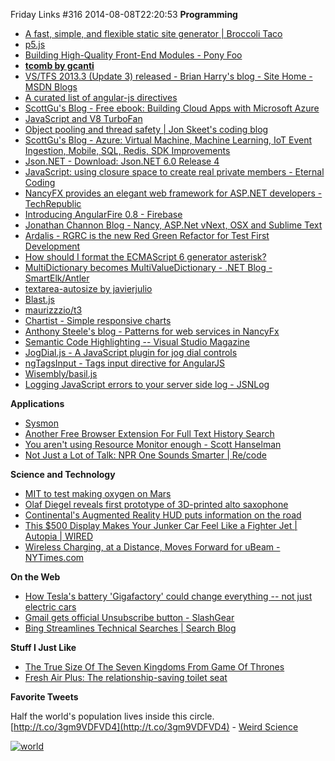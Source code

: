 Friday Links #316
2014-08-08T22:20:53
**Programming**

  * [A fast, simple, and flexible static site generator | Broccoli Taco](http://broccoli-taco.com/)
  * [p5.js](http://p5js.org/)
  * [Building High-Quality Front-End Modules - Pony Foo](http://blog.ponyfoo.com/2014/08/05/building-high-quality-front-end-modules)
  * [**tcomb by gcanti**](http://gcanti.github.io/tcomb/)
  * [VS/TFS 2013.3 (Update 3) released - Brian Harry's blog - Site Home - MSDN Blogs](http://blogs.msdn.com/b/bharry/archive/2014/08/04/vs-tfs-2013-3-update-3-released.aspx)
  * [A curated list of angular-js directives](http://angular-js.in/)
  * [ScottGu's Blog - Free ebook: Building Cloud Apps with Microsoft Azure](http://weblogs.asp.net/scottgu/free-ebook-building-cloud-apps-with-microsoft-azure)
  * [JavaScript and V8 TurboFan](http://ariya.ofilabs.com/2014/08/javascript-and-v8-turbofan.html)
  * [Object pooling and thread safety | Jon Skeet's coding blog](http://codeblog.jonskeet.uk/2014/08/01/object-pooling-and-thread-safety/)
  * [ScottGu's Blog - Azure: Virtual Machine, Machine Learning, IoT Event Ingestion, Mobile, SQL, Redis, SDK Improvements](https://weblogs.asp.net/scottgu/azure-virtual-machine-machine-learning-iot-event-ingestion-mobile-sql-redis-sdk-improvements)
  * [Json.NET - Download: Json.NET 6.0 Release 4](http://json.codeplex.com/releases/view/126052)
  * [JavaScript: using closure space to create real private members - Eternal Coding](http://blogs.msdn.com/b/eternalcoding/archive/2014/08/05/javascript-using-closure-space-to-create-real-private-members.aspx)
  * [NancyFX provides an elegant web framework for ASP.NET developers - TechRepublic](http://www.techrepublic.com/article/nancyfx-provides-an-elegant-web-framework-for-asp-net-developers/)
  * [Introducing AngularFire 0.8 - Firebase](https://www.firebase.com/blog/2014-07-30-introducing-angularfire-08.html?utm_source=ng-newsletter&utm_campaign=90b7a4a560-AngularJS_Newsletter_8_5_148_3_2014&utm_medium=email&utm_term=0_fa61364f13-90b7a4a560-88880093)
  * [Jonathan Channon Blog - Nancy, ASP.Net vNext, OSX and Sublime Text](http://blog.jonathanchannon.com/2014/08/05/nancy-aspnetvnext-osx-sublime-text/)
  * [Ardalis - RGRC is the new Red Green Refactor for Test First Development](http://ardalis.com/rgrc-is-the-new-red-green-refactor-for-test-first-development)
  * [How should I format the ECMAScript 6 generator asterisk?](http://www.2ality.com/2014/08/formatting-generator-asterisk.html?utm_source=feedburner&utm_medium=feed&utm_campaign=Feed%3A+2ality+%282ality+%E2%80%93+technology%2C+life%29)
  * [MultiDictionary becomes MultiValueDictionary - .NET Blog - ](http://blogs.msdn.com/b/dotnet/archive/2014/08/05/multidictionary-becomes-multivaluedictionary.aspx)[SmartElk/Antler](https://github.com/SmartElk/Antler)
  * [textarea-autosize by javierjulio](http://javierjulio.github.io/textarea-autosize/?utm_source=html5weekly&utm_medium=email)
  * [Blast.js](http://julian.com/research/blast/)
  * [maurizzzio/t3](https://github.com/maurizzzio/T3)
  * [Chartist - Simple responsive charts](http://gionkunz.github.io/chartist-js/)
  * [Anthony Steele's blog - Patterns for web services in NancyFx](http://anthonysteele.co.uk/patterns-of-web-apis-in-nancy)
  * [Semantic Code Highlighting -- Visual Studio Magazine](http://visualstudiomagazine.com/articles/2014/08/01/semantic-code-highlighting.aspx)
  * [JogDial.js - A JavaScript plugin for jog dial controls](http://www.ohsean.net/plugins/jogdial/?utm_source=javascriptweekly&utm_medium=email)
  * [ngTagsInput - Tags input directive for AngularJS](http://mbenford.github.io/ngTagsInput/?utm_source=javascriptweekly&utm_medium=email)
  * [Wisembly/basil.js](https://github.com/Wisembly/basil.js?utm_source=javascriptweekly&utm_medium=email)
  * [Logging JavaScript errors to your server side log - JSNLog](http://jsnlog.com/)

**Applications**

  * [Sysmon](http://technet.microsoft.com/en-us/sysinternals/dn798348)
  * [Another Free Browser Extension For Full Text History Search](http://www.techsupportalert.com/content/another-free-browser-extension-full-text-history-search.htm?utm_source=feedburner&utm_medium=feed&utm_campaign=Feed%3A+gizmosbest+%28Gizmo%27s+Best-ever+Freeware%29)
  * [You aren't using Resource Monitor enough - Scott Hanselman](http://www.hanselman.com/blog/YouArentUsingResourceMonitorEnough.aspx)
  * [Not Just a Lot of Talk: NPR One Sounds Smarter | Re/code](http://recode.net/2014/08/06/not-just-a-lot-of-talk-npr-one/)

**Science and Technology**

  * [MIT to test making oxygen on Mars](http://www.gizmag.com/mit-moxie/33206/)
  * [Olaf Diegel reveals first prototype of 3D-printed alto saxophone](http://www.gizmag.com/odd-olaf-diegel-3d-printed-saxophone/33217/)
  * [Continental's Augmented Reality HUD puts information on the road](http://www.gizmag.com/augmented-reality-hud-improves-driver-information/33223/)
  * [This $500 Display Makes Your Junker Car Feel Like a Fighter Jet | Autopia | WIRED](http://www.wired.com/2014/08/navdy-hud/)
  * [Wireless Charging, at a Distance, Moves Forward for uBeam - NYTimes.com](http://bits.blogs.nytimes.com/2014/08/06/ubeam-technology-will-enable-people-to-charge-devices-through-the-air/?_php=true&_type=blogs&_r=0)

**On the Web**

  * [How Tesla's battery 'Gigafactory' could change everything -- not just electric cars](http://venturebeat.com/2014/08/01/how-teslas-battery-gigafactory-could-change-everything-not-just-electric-cars/)
  * [Gmail gets official Unsubscribe button - SlashGear](http://www.slashgear.com/gmail-gets-official-unsubscribe-button-06340040/)
  * [Bing Streamlines Technical Searches | Search Blog](http://blogs.bing.com/search/2014/08/07/technical-searches-have-been-turbo-charged/)

**Stuff I Just Like**

  * [The True Size Of The Seven Kingdoms From Game Of Thrones](http://www.makeuseof.com/tag/true-size-seven-kingdoms-game-thrones/)
  * [Fresh Air Plus: The relationship-saving toilet seat](http://www.gizmag.com/fresh-air-plus-toilet-seat-fan/33268/)

**Favorite Tweets**

Half the world's population lives inside this circle. [http://t.co/3gm9VDFVD4](http://t.co/3gm9VDFVD4) - [Weird Science](https://twitter.com/weird_sci/status/490972295372890112)

[![world](http://mike-ward.net/content/images/blog/Windows-Live-Writer/Friday-Links-316_FF37/world_thumb.jpg)](http://mike-ward.net/content/images/blog/Windows-Live-Writer/Friday-Links-316_FF37/world_2.jpg)
